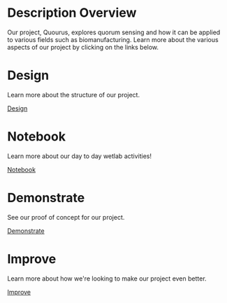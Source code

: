 # Description Overview 

Our project, Quourus, explores quorum sensing and how it can be applied to various fields such as biomanufacturing. Learn more about the various aspects of our project by clicking on the links below. 

<div class="row">
	<div class="grid-selection">
		<h1>Design</h1>
		<p>Learn more about the structure of our project. </p>
		<a href="/Design.html" class="buttonoverview">Design</a>
	</div>	
	<div class="grid-selection">
		<h1>Notebook</h1>
		<p>Learn more about our day to day wetlab activities! </p>
		<a href="/Notebook.html" class="buttonoverview">Notebook</a>
	</div>
		<div class="grid-selection">
		<h1>Demonstrate</h1>
		<p>See our proof of concept for our project.</p>
		<a href="/Demonstrate.html" class="buttonoverview">Demonstrate</a>
	</div>
		<div class="grid-selection">
		<h1>Improve</h1>
		<p>Learn more about how we're looking to make our project even better. </p>
		<a href="/Improve.html" class="buttonoverview">Improve</a>
	</div>
</div>